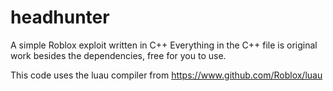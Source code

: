 # headhunter
A simple Roblox exploit written in C++
Everything in the C++ file is original work besides the dependencies, free for you to use.

This code uses the luau compiler from https://www.github.com/Roblox/luau

